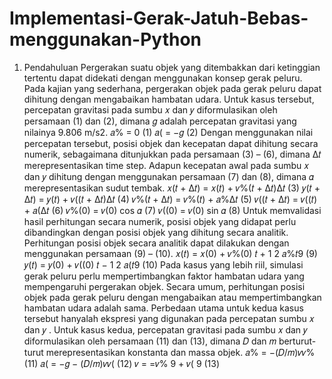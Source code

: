 # Implementasi-Gerak-Jatuh-Bebas-menggunakan-Python

1. Pendahuluan
Pergerakan suatu objek yang ditembakkan dari ketinggian tertentu dapat didekati
dengan menggunakan konsep gerak peluru. Pada kajian yang sederhana, pergerakan
objek pada gerak peluru dapat dihitung dengan mengabaikan hambatan udara. Untuk
kasus tersebut, percepatan gravitasi pada sumbu 𝑥 dan 𝑦 diformulasikan oleh
persamaan (1) dan (2), dimana 𝑔 adalah percepatan gravitasi yang nilainya 9.806 m/s2.
𝑎% = 0 (1)
𝑎( = −𝑔 (2)
Dengan menggunakan nilai percepatan tersebut, posisi objek dan kecepatan dapat
dihitung secara numerik, sebagaimana ditunjukkan pada persamaan (3) – (6), dimana Δ𝑡
merepresentasikan time step. Adapun kecepatan awal pada sumbu 𝑥 dan 𝑦 dihitung
dengan menggunakan persamaan (7) dan (8), dimana 𝛼 merepresentasikan sudut
tembak.
𝑥(𝑡 + Δ𝑡) = 𝑥(𝑡) + 𝑣%(𝑡 + Δ𝑡)Δ𝑡 (3)
𝑦(𝑡 + Δ𝑡) = 𝑦(𝑡) + 𝑣((𝑡 + Δ𝑡)Δ𝑡 (4)
𝑣%(𝑡 + Δ𝑡) = 𝑣%(𝑡) + 𝑎%Δ𝑡 (5)
𝑣((𝑡 + Δ𝑡) = 𝑣((𝑡) + 𝑎(Δ𝑡 (6)
𝑣%(0) = 𝑣(0) cos 𝛼 (7)
𝑣((0) = 𝑣(0) sin 𝛼 (8)
Untuk memvalidasi hasil perhitungan secara numerik, posisi objek yang didapat perlu
dibandingkan dengan posisi objek yang dihitung secara analitik. Perhitungan posisi objek
secara analitik dapat dilakukan dengan menggunakan persamaan (9) – (10).
𝑥(𝑡) = 𝑥(0) + 𝑣%(0) 𝑡 +
1
2
𝑎%𝑡9 (9)
𝑦(𝑡) = 𝑦(0) + 𝑣((0) 𝑡 −
1
2
𝑎(𝑡9 (10)
Pada kasus yang lebih riil, simulasi gerak peluru perlu mempertimbangkan faktor
hambatan udara yang mempengaruhi pergerakan objek. Secara umum, perhitungan
posisi objek pada gerak peluru dengan mengabaikan atau mempertimbangkan hambatan
udara adalah sama. Perbedaan utama untuk kedua kasus tersebut hanyalah ekspresi
yang digunakan pada percepatan sumbu 𝑥 dan 𝑦 . Untuk kasus kedua, percepatan
gravitasi pada sumbu 𝑥 dan 𝑦 diformulasikan oleh persamaan (11) dan (13), dimana 𝐷
dan 𝑚 berturut-turut merepresentasikan konstanta dan massa objek.
𝑎% = −(𝐷/𝑚)𝑣𝑣% (11)
𝑎( = −𝑔 − (𝐷/𝑚)𝑣𝑣( (12)
𝑣 = =𝑣%
9 + 𝑣(
9 (13)
